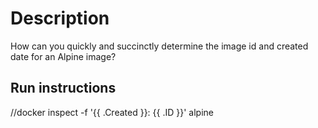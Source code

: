 # Description
How can you quickly and succinctly determine the image id and created date for an Alpine image?

## Run instructions
//docker inspect -f '{{ .Created }}: {{ .ID }}'  alpine

